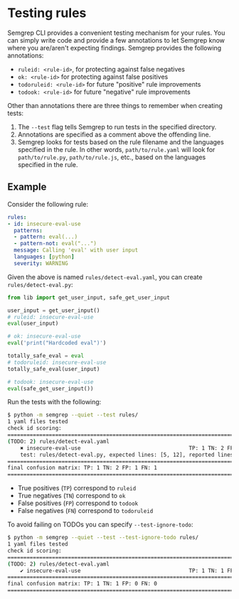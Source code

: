 # Testing rules

Semgrep CLI provides a convenient testing mechanism for your rules. You can
simply write code and provide a few
annotations to let Semgrep know where you are/aren't expecting findings. Semgrep
provides the following annotations:

- `ruleid: <rule-id>`, for protecting against false negatives
- `ok: <rule-id>` for protecting against false positives
- `todoruleid: <rule-id>` for future "positive" rule improvements
- `todook: <rule-id>` for future "negative" rule improvements

Other than annotations there are three things to remember when creating tests:

1. The `--test` flag tells Semgrep to run tests in the specified directory.
2. Annotations are specified as a comment above the offending line.
3. Semgrep looks for tests based on the rule filename and the languages
   specified in the rule. In other words, `path/to/rule.yaml` will look for
   `path/to/rule.py`, `path/to/rule.js`, etc., based on the languages specified
   in the rule.

## Example

Consider the following rule:

```yaml
rules:
- id: insecure-eval-use
  patterns:
  - pattern: eval(...)
  - pattern-not: eval("...")
  message: Calling 'eval' with user input
  languages: [python]
  severity: WARNING
```

Given the above is named `rules/detect-eval.yaml`, you can create `rules/detect-eval.py`:

```python
from lib import get_user_input, safe_get_user_input

user_input = get_user_input()
# ruleid: insecure-eval-use
eval(user_input)

# ok: insecure-eval-use
eval('print("Hardcoded eval")')

totally_safe_eval = eval
# todoruleid: insecure-eval-use
totally_safe_eval(user_input)

# todook: insecure-eval-use
eval(safe_get_user_input())
```

Run the tests with the following:

```sh
$ python -m semgrep --quiet --test rules/
1 yaml files tested
check id scoring:
================================================================================
(TODO: 2) rules/detect-eval.yaml
	✖ insecure-eval-use                                  TP: 1 TN: 2 FP: 1 FN: 1
	test: rules/detect-eval.py, expected lines: [5, 12], reported lines: [5, 15]
================================================================================
final confusion matrix: TP: 1 TN: 2 FP: 1 FN: 1
================================================================================
```

- True positives (`TP`) correspond to `ruleid`
- True negatives (`TN`) correspond to `ok`
- False positives (`FP`) correspond to `todook`
- False negatives (`FN`) correspond to `todoruleid`

To avoid failing on TODOs you can specify `--test-ignore-todo`:

```sh
$ python -m semgrep --quiet --test --test-ignore-todo rules/
1 yaml files tested
check id scoring:
================================================================================
(TODO: 2) rules/detect-eval.yaml
	✔ insecure-eval-use                                  TP: 1 TN: 1 FP: 0 FN: 0
================================================================================
final confusion matrix: TP: 1 TN: 1 FP: 0 FN: 0
================================================================================
```
